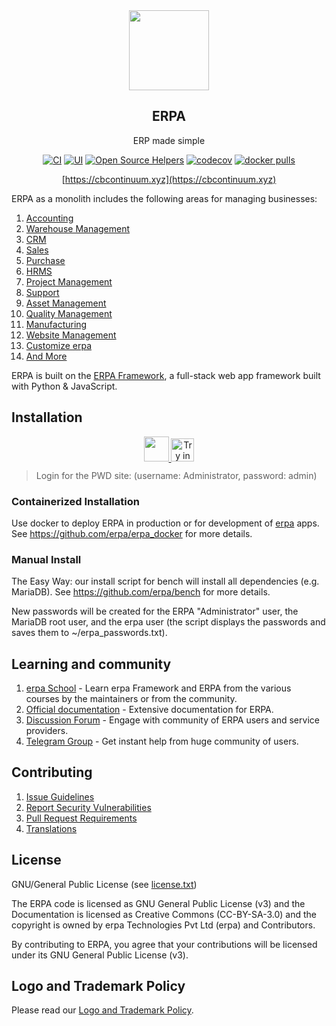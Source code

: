 <div align="center">
    <a href="https://cbcontinuum.xyz">
        <img src="https://github.com/org-bouyed/org-bouyed/blob/f96dcbf55a541a8aed9c205b36bc891dfcb9cba5/erp_logo.png" height="128">
    </a>
    <h2>ERPA</h2>
    <p align="center">
        <p>ERP made simple</p>
    </p>

[![CI](https://github.com/erpa/erpa/actions/workflows/server-tests.yml/badge.svg?branch=develop)](https://github.com/erpa/erpa/actions/workflows/server-tests.yml)
[![UI](https://github.com/erpa/erpa_ui_tests/actions/workflows/ui-tests.yml/badge.svg?branch=develop&event=schedule)](https://github.com/erpa/erpa_ui_tests/actions/workflows/ui-tests.yml)
[![Open Source Helpers](https://www.codetriage.com/erpa/erpa/badges/users.svg)](https://www.codetriage.com/erpa/erpa)
[![codecov](https://codecov.io/gh/erpa/erpa/branch/develop/graph/badge.svg?token=0TwvyUg3I5)](https://codecov.io/gh/erpa/erpa)
[![docker pulls](https://img.shields.io/docker/pulls/erpa/erpa-worker.svg)](https://hub.docker.com/r/erpa/erpa-worker)

[https://cbcontinuum.xyz](https://cbcontinuum.xyz)

</div>

ERPA as a monolith includes the following areas for managing businesses:

1. [Accounting](https://cbcontinuum.xyz/open-source-accounting)
2. [Warehouse Management](https://cbcontinuum.xyz/distribution/warehouse-management-system)
3. [CRM](https://cbcontinuum.xyz/open-source-crm)
4. [Sales](https://cbcontinuum.xyz/open-source-sales-purchase)
5. [Purchase](https://cbcontinuum.xyz/open-source-sales-purchase)
6. [HRMS](https://cbcontinuum.xyz/open-source-hrms)
7. [Project Management](https://cbcontinuum.xyz/open-source-projects)
8. [Support](https://cbcontinuum.xyz/open-source-help-desk-software)
9. [Asset Management](https://cbcontinuum.xyz/open-source-asset-management-software)
10. [Quality Management](https://cbcontinuum.xyz/docs/user/manual/en/quality-management)
11. [Manufacturing](https://ERPA.com/open-source-manufacturing-erp-software)
12. [Website Management](https://cbcontinuum.xyz/open-source-website-builder-software)
13. [Customize erpa](https://cbcontinuum.xyz/docs/user/manual/en/customize-erpa)
14. [And More](https://cbcontinuum.xyz/docs/user/manual/en/)

ERPA is built on the [ERPA Framework](https://github.com/erpa/erpa), a full-stack web app framework built with Python & JavaScript.

## Installation

<div align="center" style="max-height: 40px;">
    <a href="https://cbcontinuum.xyz/erpa/signup">
        <img src=".github/try-on-f-cloud-button.svg" height="40">
    </a>
    <a href="https://labs.play-with-docker.com/?stack=https://raw.githubusercontent.com/erpa/erpa_docker/main/pwd.yml">
      <img src="https://raw.githubusercontent.com/play-with-docker/stacks/master/assets/images/button.png" alt="Try in PWD" height="37"/>
    </a>
</div>

> Login for the PWD site: (username: Administrator, password: admin)

### Containerized Installation

Use docker to deploy ERPA in production or for development of [erpa](https://github.com/erpa/erpa) apps. See <https://github.com/erpa/erpa_docker> for more details.

### Manual Install

The Easy Way: our install script for bench will install all dependencies (e.g. MariaDB). See <https://github.com/erpa/bench> for more details.

New passwords will be created for the ERPA "Administrator" user, the MariaDB root user, and the erpa user (the script displays the passwords and saves them to ~/erpa_passwords.txt).

## Learning and community

1. [erpa School](https://erpa.school) - Learn erpa Framework and ERPA from the various courses by the maintainers or from the community.
2. [Official documentation](https://docs.cbcontinuum.xyz/) - Extensive documentation for ERPA.
3. [Discussion Forum](https://discuss.cbcontinuum.xyz/) - Engage with community of ERPA users and service providers.
4. [Telegram Group](https://erpa_public.t.me) - Get instant help from huge community of users.

## Contributing

1. [Issue Guidelines](https://github.com/erpa/erpa/wiki/Issue-Guidelines)
1. [Report Security Vulnerabilities](https://cbcontinuum.xyz/security)
1. [Pull Request Requirements](https://github.com/erpa/erpa/wiki/Contribution-Guidelines)
1. [Translations](https://translate.cbcontinuum.xyz)

## License

GNU/General Public License (see [license.txt](license.txt))

The ERPA code is licensed as GNU General Public License (v3) and the Documentation is licensed as Creative Commons (CC-BY-SA-3.0) and the copyright is owned by erpa Technologies Pvt Ltd (erpa) and Contributors.

By contributing to ERPA, you agree that your contributions will be licensed under its GNU General Public License (v3).

## Logo and Trademark Policy

Please read our [Logo and Trademark Policy](TRADEMARK_POLICY.md).
